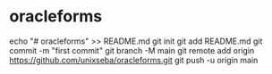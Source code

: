 # oracleforms
echo "# oracleforms" >> README.md
git init
git add README.md
git commit -m "first commit"
git branch -M main
git remote add origin https://github.com/unixseba/oracleforms.git
git push -u origin main
